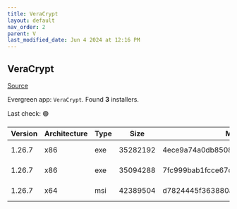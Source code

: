 ```yaml
---
title: VeraCrypt
layout: default
nav_order: 2
parent: V
last_modified_date: Jun 4 2024 at 12:16 PM
---
```


## VeraCrypt

[Source](https://www.veracrypt.fr/en/Home.html)

Evergreen app: `VeraCrypt`. Found **3** installers.

Last check: 🟢

| Version | Architecture | Type | Size     | Md5                              | URI                                                                                                                                                                                                                                      |
| ------- | ------------ | ---- | -------- | -------------------------------- | ---------------------------------------------------------------------------------------------------------------------------------------------------------------------------------------------------------------------------------------- |
| 1.26.7  | x86          | exe  | 35282192 | 4ece9a74a0db8508bb1d5dd60a977150 | [https://versaweb.dl.sourceforge.net/project/veracrypt/VeraCrypt%201.26.7/Windows/VeraCrypt%20Setup%201.26.7.exe](https://versaweb.dl.sourceforge.net/project/veracrypt/VeraCrypt%201.26.7/Windows/VeraCrypt%20Setup%201.26.7.exe)       |
| 1.26.7  | x86          | exe  | 35094288 | 7fc999bab1fcce67d33e6f3e34e5ebce | [https://versaweb.dl.sourceforge.net/project/veracrypt/VeraCrypt%201.26.7/Windows/VeraCrypt%20Portable%201.26.7.exe](https://versaweb.dl.sourceforge.net/project/veracrypt/VeraCrypt%201.26.7/Windows/VeraCrypt%20Portable%201.26.7.exe) |
| 1.26.7  | x64          | msi  | 42389504 | d7824445f363880a0a452a8dc08b6f15 | [https://versaweb.dl.sourceforge.net/project/veracrypt/VeraCrypt%201.26.7/Windows/VeraCrypt_Setup_x64_1.26.7.msi](https://versaweb.dl.sourceforge.net/project/veracrypt/VeraCrypt%201.26.7/Windows/VeraCrypt_Setup_x64_1.26.7.msi)       |
